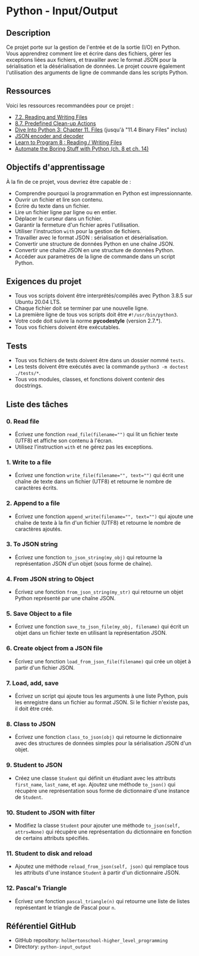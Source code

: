 # Python - Input/Output

## Description
Ce projet porte sur la gestion de l'entrée et de la sortie (I/O) en Python. Vous apprendrez comment lire et écrire dans des fichiers, gérer les exceptions liées aux fichiers, et travailler avec le format JSON pour la sérialisation et la désérialisation de données. Le projet couvre également l'utilisation des arguments de ligne de commande dans les scripts Python.

## Ressources
Voici les ressources recommandées pour ce projet :
- [7.2. Reading and Writing Files](https://docs.python.org/3/tutorial/inputoutput.html#reading-and-writing-files)
- [8.7. Predefined Clean-up Actions](https://docs.python.org/3/tutorial/errors.html#predefined-clean-up-actions)
- [Dive Into Python 3: Chapter 11. Files](http://www.diveintopython3.net/files.html) (jusqu'à "11.4 Binary Files" inclus)
- [JSON encoder and decoder](https://docs.python.org/3/library/json.html)
- [Learn to Program 8 : Reading / Writing Files](http://www.freenetpages.co.uk/hp/alan.gauld/tutinput.htm)
- [Automate the Boring Stuff with Python (ch. 8 et ch. 14)](https://automatetheboringstuff.com/)

## Objectifs d'apprentissage
À la fin de ce projet, vous devriez être capable de :
- Comprendre pourquoi la programmation en Python est impressionnante.
- Ouvrir un fichier et lire son contenu.
- Écrire du texte dans un fichier.
- Lire un fichier ligne par ligne ou en entier.
- Déplacer le curseur dans un fichier.
- Garantir la fermeture d'un fichier après l'utilisation.
- Utiliser l'instruction `with` pour la gestion de fichiers.
- Travailler avec le format JSON : sérialisation et désérialisation.
- Convertir une structure de données Python en une chaîne JSON.
- Convertir une chaîne JSON en une structure de données Python.
- Accéder aux paramètres de la ligne de commande dans un script Python.

## Exigences du projet
- Tous vos scripts doivent être interprétés/compilés avec Python 3.8.5 sur Ubuntu 20.04 LTS.
- Chaque fichier doit se terminer par une nouvelle ligne.
- La première ligne de tous vos scripts doit être `#!/usr/bin/python3`.
- Votre code doit suivre la norme **pycodestyle** (version 2.7.*).
- Tous vos fichiers doivent être exécutables.

## Tests
- Tous vos fichiers de tests doivent être dans un dossier nommé `tests`.
- Les tests doivent être exécutés avec la commande `python3 -m doctest ./tests/*`.
- Tous vos modules, classes, et fonctions doivent contenir des docstrings.

## Liste des tâches

### 0. Read file
- Écrivez une fonction `read_file(filename="")` qui lit un fichier texte (UTF8) et affiche son contenu à l'écran.
- Utilisez l'instruction `with` et ne gérez pas les exceptions.

### 1. Write to a file
- Écrivez une fonction `write_file(filename="", text="")` qui écrit une chaîne de texte dans un fichier (UTF8) et retourne le nombre de caractères écrits.

### 2. Append to a file
- Écrivez une fonction `append_write(filename="", text="")` qui ajoute une chaîne de texte à la fin d'un fichier (UTF8) et retourne le nombre de caractères ajoutés.

### 3. To JSON string
- Écrivez une fonction `to_json_string(my_obj)` qui retourne la représentation JSON d'un objet (sous forme de chaîne).

### 4. From JSON string to Object
- Écrivez une fonction `from_json_string(my_str)` qui retourne un objet Python représenté par une chaîne JSON.

### 5. Save Object to a file
- Écrivez une fonction `save_to_json_file(my_obj, filename)` qui écrit un objet dans un fichier texte en utilisant la représentation JSON.

### 6. Create object from a JSON file
- Écrivez une fonction `load_from_json_file(filename)` qui crée un objet à partir d'un fichier JSON.

### 7. Load, add, save
- Écrivez un script qui ajoute tous les arguments à une liste Python, puis les enregistre dans un fichier au format JSON. Si le fichier n'existe pas, il doit être créé.

### 8. Class to JSON
- Écrivez une fonction `class_to_json(obj)` qui retourne le dictionnaire avec des structures de données simples pour la sérialisation JSON d'un objet.

### 9. Student to JSON
- Créez une classe `Student` qui définit un étudiant avec les attributs `first_name`, `last_name`, et `age`. Ajoutez une méthode `to_json()` qui récupère une représentation sous forme de dictionnaire d'une instance de `Student`.

### 10. Student to JSON with filter
- Modifiez la classe `Student` pour ajouter une méthode `to_json(self, attrs=None)` qui récupère une représentation du dictionnaire en fonction de certains attributs spécifiés.

### 11. Student to disk and reload
- Ajoutez une méthode `reload_from_json(self, json)` qui remplace tous les attributs d'une instance `Student` à partir d'un dictionnaire JSON.

### 12. Pascal's Triangle
- Écrivez une fonction `pascal_triangle(n)` qui retourne une liste de listes représentant le triangle de Pascal pour `n`.

## Référentiel GitHub
- GitHub repository: `holbertonschool-higher_level_programming`
- Directory: `python-input_output`
